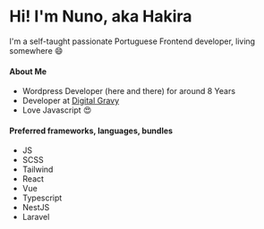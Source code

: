 # Hi! I'm Nuno, aka Hakira

I'm a self-taught passionate Portuguese Frontend developer, living somewhere :smile:

#### About Me
- Wordpress Developer (here and there) for around 8 Years
- Developer at [Digital Gravy](https://digitalgravy.co/)
- Love Javascript :heart_eyes:

#### Preferred frameworks, languages, bundles
- JS
- SCSS
- Tailwind
- React
- Vue
- Typescript
- NestJS
- Laravel
